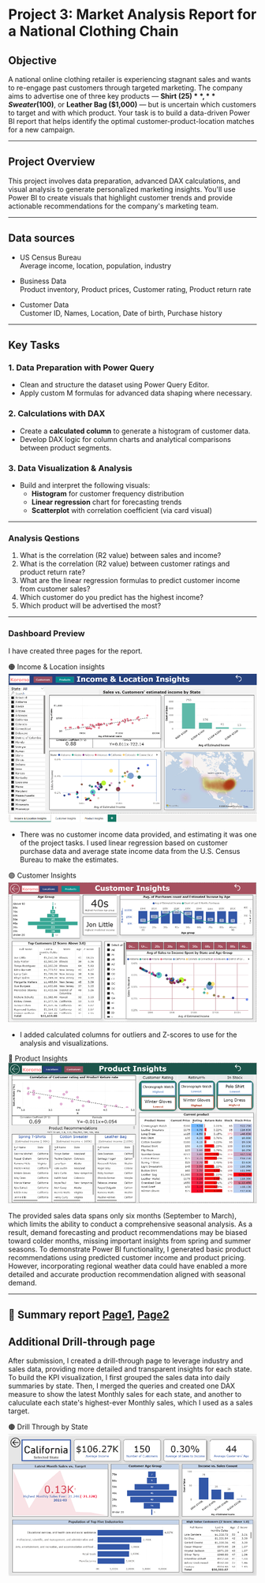 # Project 3: Market Analysis Report for a National Clothing Chain 

## Objective
A national online clothing retailer is experiencing stagnant sales and wants to re-engage past customers through targeted marketing. The company aims to advertise one of three key products — **Shirt ($25)**, **Sweater ($100)**, or **Leather Bag ($1,000)** — but is uncertain which customers to target and with which product. Your task is to build a data-driven Power BI report that helps identify the optimal customer-product-location matches for a new campaign.

---

## Project Overview
This project involves data preparation, advanced DAX calculations, and visual analysis to generate personalized marketing insights. You'll use Power BI to create visuals that highlight customer trends and provide actionable recommendations for the company's marketing team.

---
## Data sources

- US Census Bureau </br>
Average income, location, population, industry</br>

- Business Data</br>
Product inventory, Product prices, Customer rating, Product return rate </br>

- Customer Data</br>
Customer ID, Names, Location, Date of birth, Purchase history</br>

-----
## Key Tasks

### 1. Data Preparation with Power Query
- Clean and structure the dataset using Power Query Editor.
- Apply custom M formulas for advanced data shaping where necessary.

### 2. Calculations with DAX
- Create a **calculated column** to generate a histogram of customer data.
- Develop DAX logic for column charts and analytical comparisons between product segments.

### 3. Data Visualization & Analysis
- Build and interpret the following visuals:
  - **Histogram** for customer frequency distribution
  - **Linear regression** chart for forecasting trends
  - **Scatterplot** with correlation coefficient (via card visual)

---

### Analysis Qestions

1. What is the correlation (R2 value) between sales and income?
2. What is the correlation (R2 value) between customer ratings and product return rate?
3. What are the linear regression formulas to predict customer income from customer sales?
4. Which customer do you predict has the highest income?
5. Which product will be advertised the most?

-----

### Dashboard Preview

I have created three pages for the report. 

🟠 Income & Location insights
![1](Screenshots/1-Income-and-Location-Insights.png)
* There was no customer income data provided, and estimating it was one of the project tasks. I used linear regression based on customer purchase data and average state income data from the U.S. Census Bureau to make the estimates.
  
🟣 Customer Insights
![2](Screenshots/2-Customer-Insights.png)
* I added calculated columns for outliers and Z-scores to use for the analysis and visualizations.

🔵 Product Insights
![3](Screenshots/3-Product-Insights.png)

The provided sales data spans only six months (September to March), which limits the ability to conduct a comprehensive seasonal analysis. As a result, demand forecasting and product recommendations may be biased toward colder months, missing important insights from spring and summer seasons. To demonstrate Power BI functionality, I generated basic product recommendations using predicted customer income and product pricing. However, incorporating regional weather data could have enabled a more detailed and accurate production recommendation aligned with seasonal demand.

---------
🔴 Summary report
[Page1](Screenshots/5-Summary-report-P.1.png), [Page2](Screenshots/6-Summary-report-P.2.png)
--------

## Additional Drill-through page
After submission, I created a drill-through page to leverage industry and sales data, providing more detailed and transparent insights for each state. To build the KPI visualization, I first grouped the sales data into daily summaries by state. Then, I merged the queries and created one DAX measure to show the latest Monthly sales for each state, and another to caluculate each state's highest-ever Monthly sales, which I used as a sales target. 

🟤 Drill Through by State
![4](Screenshots/4-Drill-Through-State.png)
